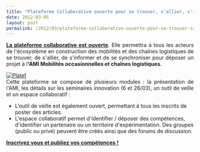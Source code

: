 ```yaml
---
title: "Plateforme Collaborative ouverte pour se trouver, s'allier, s'informer, se synchroniser"
date: 2012-03-05
layout: post
permalink: /2012/03/plateforme-collaborative-ouverte-pour-se-trouver-sallier-sinformer-se-synchroniser.html
---
```


<p style="text-align: justify"><a href="http://www.ami-mobilite.com/codooo/" target="_blank"><strong>La plateforme collaborative est ouverte</strong></a>. Elle permettra à tous les acteurs de l'écosystème en construction des mobilités et des chaînes logistiques de se trouver, de s'allier, de s'informer et de se synchroniser pour déposer un projet à l<strong>'AMI Mobilités occasionnelles et chaînes logistiques</strong>.</p> <p style="text-align: justify"><a href="/wp-content/uploads/sites/6/old/6a0120a66d2ad4970b01676369c27b970b-800wi.jpg" rel="lightbox"><img alt="Platef" border="0" class="asset  asset-image at-xid-6a0120a66d2ad4970b01676369c27b970b image-full" src="/wp-content/uploads/sites/6/old/6a0120a66d2ad4970b01676369c27b970b-800wi.jpg" style="margin-left: auto;margin-right: auto" title="Platef" /></a><br />Cette plateforme se compose de plusieurs modules : la présentation de l'AMI, les détails sur les séminaires innovation (6 et 26/03), un outil de veille et un espace collaboratif :</p> <ul> <li>L'outil de veille est également ouvert, permettant à tous les inscrits de poster des articles. </li> <li>L'espace collaboratif permet d'identifier / déposer des compétences, d'identifier un partenaire ou un territoire d'expérimentation. Des groupes (public ou privé) peuvent être créés ainsi que des forums de discussion.</li> </ul> <p><strong><a href="http://www.ami-mobilite.com/codooo" target="_blank">Inscrivez vous et publiez vos compétences !</a></strong></p>